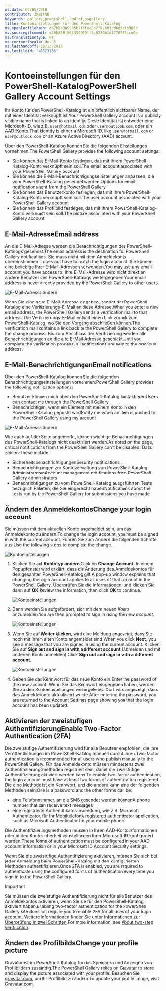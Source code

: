 ```yaml
---
ms.date: 09/05/2018
contributor: JKeithB
keywords: gallery,powershell,cmdlet,psgallery
title: Kontoeinstellungen für den PowerShell-Katalog
ms.openlocfilehash: dd7b8b3a99b5b7fbfec5d7f82b81dd6d5cfb906c
ms.sourcegitcommit: e46b868f56f359909ff7c8230b1d1770935cce0e
ms.translationtype: HT
ms.contentlocale: de-DE
ms.lasthandoff: 09/13/2018
ms.locfileid: "45523136"
---
```

# <a name="powershell-gallery-account-settings"></a><span data-ttu-id="e2556-103">Kontoeinstellungen für den PowerShell-Katalog</span><span class="sxs-lookup"><span data-stu-id="e2556-103">PowerShell Gallery Account Settings</span></span>

<span data-ttu-id="e2556-104">Ihr Konto für den PowerShell-Katalog ist ein öffentlich sichtbarer Name, der mit einer Identität verknüpft ist.</span><span class="sxs-lookup"><span data-stu-id="e2556-104">Your PowerShell Gallery account is a publicly visible name that is linked to an identity.</span></span> <span data-ttu-id="e2556-105">Diese Identität ist entweder eine Microsoft-ID, wie z.B. `user@hotmail.com` oder `user@outlook.com`, oder ein AAD-Konto.</span><span class="sxs-lookup"><span data-stu-id="e2556-105">That identity is either a Microsoft ID, like `user@hotmail.com` or `user@outlook.com`, or an Azure Active Directory (AAD) account.</span></span>

<span data-ttu-id="e2556-106">Über den PowerShell-Katalog können Sie die folgenden Einstellungen vornehmen:</span><span class="sxs-lookup"><span data-stu-id="e2556-106">The PowerShell Gallery provides the following account settings:</span></span>

- <span data-ttu-id="e2556-107">Sie können das E-Mail-Konto festlegen, das mit Ihrem PowerShell-Katalog-Konto verknüpft sein soll.</span><span class="sxs-lookup"><span data-stu-id="e2556-107">The email account associated with your PowerShell Gallery account</span></span>
- <span data-ttu-id="e2556-108">Sie können die E-Mail-Benachrichtigungseinstellungen anpassen, die vom PowerShell-Katalog gesendet werden.</span><span class="sxs-lookup"><span data-stu-id="e2556-108">Options for email notifications sent from the PowerShell Gallery</span></span>
- <span data-ttu-id="e2556-109">Sie können das Benutzerkonto festlegen, das mit Ihrem PowerShell-Katalog-Konto verknüpft sein soll.</span><span class="sxs-lookup"><span data-stu-id="e2556-109">The user account associated with your PowerShell Gallery account</span></span>
- <span data-ttu-id="e2556-110">Sie können das Profilbild festlegen, das mit Ihrem PowerShell-Katalog-Konto verknüpft sein soll.</span><span class="sxs-lookup"><span data-stu-id="e2556-110">The picture associated with your PowerShell Gallery account</span></span>

## <a name="email-address"></a><span data-ttu-id="e2556-111">E-Mail-Adresse</span><span class="sxs-lookup"><span data-stu-id="e2556-111">Email address</span></span>

<span data-ttu-id="e2556-112">An die E-Mail-Adresse werden die Benachrichtigungen des PowerShell-Katalogs gesendet.</span><span class="sxs-lookup"><span data-stu-id="e2556-112">The email address is the destination for PowerShell Gallery notifications.</span></span> <span data-ttu-id="e2556-113">Sie muss nicht mit dem Anmeldekonto übereinstimmen.</span><span class="sxs-lookup"><span data-stu-id="e2556-113">It does not have to match the login account.</span></span> <span data-ttu-id="e2556-114">Sie können eine beliebige Ihrer E-Mail-Adressen verwenden.</span><span class="sxs-lookup"><span data-stu-id="e2556-114">You may use any email account you have access to.</span></span> <span data-ttu-id="e2556-115">Ihre E-Mail-Adresse wird nicht direkt an andere Benutzer des PowerShell-Katalogs weitergegeben.</span><span class="sxs-lookup"><span data-stu-id="e2556-115">Your email address is never directly provided by the PowerShell Gallery to other users.</span></span>

![E-Mail-Adresse ändern](../../Images/PSGallery_AcccountEmailAddress.png)

<span data-ttu-id="e2556-117">Wenn Sie eine neue E-Mail-Adresse eingeben, sendet der PowerShell-Katalog eine Verifizierungs-E-Mail an diese Adresse.</span><span class="sxs-lookup"><span data-stu-id="e2556-117">When you enter a new email address, the PowerShell Gallery sends a verification mail to that address.</span></span> <span data-ttu-id="e2556-118">Die Verifizierungs-E-Mail enthält einen Link zurück zum PowerShell-Katalog, wo Sie den Vorgang abschließen können.</span><span class="sxs-lookup"><span data-stu-id="e2556-118">The verification mail contains a link back to the PowerShell Gallery to complete the change process.</span></span> <span data-ttu-id="e2556-119">Bis zum Abschluss der Verifizierung werden alle Benachrichtigungen an die alte E-Mail-Adresse geschickt.</span><span class="sxs-lookup"><span data-stu-id="e2556-119">Until you complete the verification process, all notifications are sent to the previous address.</span></span>

## <a name="email-notifications"></a><span data-ttu-id="e2556-120">E-Mail-Benachrichtigungen</span><span class="sxs-lookup"><span data-stu-id="e2556-120">Email notifications</span></span>

<span data-ttu-id="e2556-121">Über den PowerShell-Katalog können Sie die folgenden Benachrichtigungseinstellungen vornehmen:</span><span class="sxs-lookup"><span data-stu-id="e2556-121">PowerShell Gallery provides the following notification options:</span></span>

- <span data-ttu-id="e2556-122">Benutzer können mich über den PowerShell-Katalog kontaktieren</span><span class="sxs-lookup"><span data-stu-id="e2556-122">Users can contact me through the PowerShell Gallery</span></span>
- <span data-ttu-id="e2556-123">Benachrichtigen, wenn ein Element mit meinem Konto in den PowerShell-Katalog gepusht wird</span><span class="sxs-lookup"><span data-stu-id="e2556-123">Notify me when an item is pushed to the PowerShell Gallery using my account</span></span>

![E-Mail-Adresse ändern](../../Images/PSGallery_AccountEmailOptions.png)

<span data-ttu-id="e2556-125">Wie auch auf der Seite angemerkt, können wichtige Benachrichtigungen des PowerShell-Katalogs nicht deaktiviert werden.</span><span class="sxs-lookup"><span data-stu-id="e2556-125">As noted on the page, critical notifications from the PowerShell Gallery can't be disabled.</span></span>
<span data-ttu-id="e2556-126">Dazu zählen:</span><span class="sxs-lookup"><span data-stu-id="e2556-126">These include:</span></span>

- <span data-ttu-id="e2556-127">Sicherheitsbenachrichtigungen</span><span class="sxs-lookup"><span data-stu-id="e2556-127">Security notifications</span></span>
- <span data-ttu-id="e2556-128">Benachrichtigungen zur Kontoverwaltung von PowerShell-Katalog-Administratoren</span><span class="sxs-lookup"><span data-stu-id="e2556-128">Account management notifications from PowerShell Gallery administrators</span></span>
- <span data-ttu-id="e2556-129">Benachrichtigungen zu vom PowerShell-Katalog ausgeführten Tests bezüglich Paketen, die Sie eingereicht haben</span><span class="sxs-lookup"><span data-stu-id="e2556-129">Notifications about the tests run by the PowerShell Gallery for submissions you have made</span></span>

## <a name="change-your-login-account"></a><span data-ttu-id="e2556-130">Ändern des Anmeldekontos</span><span class="sxs-lookup"><span data-stu-id="e2556-130">Change your login account</span></span>

<span data-ttu-id="e2556-131">Sie müssen mit dem aktuellen Konto angemeldet sein, um das Anmeldekonto zu ändern.</span><span class="sxs-lookup"><span data-stu-id="e2556-131">To change the login account, you must be signed in with the current account.</span></span> <span data-ttu-id="e2556-132">Führen Sie zum Ändern die folgenden Schritte aus:</span><span class="sxs-lookup"><span data-stu-id="e2556-132">Use the following steps to complete the change.</span></span>

![Kontoeinstellungen](../../Images/PSGallery_LoginAccountSettings.png)

1. <span data-ttu-id="e2556-134">Klicken Sie auf **Kontotyp ändern**.</span><span class="sxs-lookup"><span data-stu-id="e2556-134">Click on **Change Account**.</span></span> <span data-ttu-id="e2556-135">In einem Popupfenster wird erklärt, dass die Änderung des Anmeldekontos für den gesamten PowerShell-Katalog gilt.</span><span class="sxs-lookup"><span data-stu-id="e2556-135">A pop-up window explains that changing the login account applies to all uses of that account in the PowerShell Gallery.</span></span> <span data-ttu-id="e2556-136">Überprüfen Sie die Informationen, und klicken Sie dann auf **OK**.</span><span class="sxs-lookup"><span data-stu-id="e2556-136">Review the information, then click **OK** to continue.</span></span>

   ![Kontoeinstellungen](../../Images/PSGallery_LoginAccountChange-1.png)

2. <span data-ttu-id="e2556-138">Dann werden Sie aufgefordert, sich mit dem _neuen Konto_ anzumelden.</span><span class="sxs-lookup"><span data-stu-id="e2556-138">You are then prompted to sign in using the _new account_.</span></span>

   ![Kontoeinstellungen](../../Images/PSGallery_LoginAccountChange-2.png)

3. <span data-ttu-id="e2556-140">Wenn Sie auf **Weiter klicken**, wird eine Meldung angezeigt, dass Sie noch mit Ihrem alten Konto angemeldet sind.</span><span class="sxs-lookup"><span data-stu-id="e2556-140">When you click **Next**, you see a message that you are signed in using the current account.</span></span>
   <span data-ttu-id="e2556-141">Klicken Sie auf **Sign out and sign in with a different account** (Abmelden und mit anderem Konto anmelden).</span><span class="sxs-lookup"><span data-stu-id="e2556-141">Click **Sign out and sign in with a different account**.</span></span>

   ![Kontoeinstellungen](../../Images/PSGallery_LoginAccountChange-3.png)

4. <span data-ttu-id="e2556-143">Geben Sie das Kennwort für das neue Konto ein.</span><span class="sxs-lookup"><span data-stu-id="e2556-143">Enter the password of the new account.</span></span> <span data-ttu-id="e2556-144">Wenn Sie das Kennwort eingegeben haben, werden Sie zu den Kontoeinstellungen weitergeleitet. Dort wird angezeigt, dass das Anmeldekonto aktualisiert wurde.</span><span class="sxs-lookup"><span data-stu-id="e2556-144">After entering the password, you are returned to the Account Settings page showing you that the login account has been updated.</span></span>


## <a name="enable-two-factor-authentication-2fa"></a><span data-ttu-id="e2556-145">Aktivieren der zweistufigen Authentifizierung</span><span class="sxs-lookup"><span data-stu-id="e2556-145">Enable Two-Factor Authentication (2FA)</span></span>

<span data-ttu-id="e2556-146">Die zweistufige Authentifizierung wird für alle Benutzer empfohlen, die ihre Veröffentlichungen im PowerShell-Katalog manuell durchführen.</span><span class="sxs-lookup"><span data-stu-id="e2556-146">Two-factor authentication is recommended for all users who publish manually to the PowerShell Gallery.</span></span> <span data-ttu-id="e2556-147">Für das Anmeldekonto müssen mindestens zwei Authentifizierungsmethoden registriert sein, damit die zweistufige Authentifizierung aktiviert werden kann.</span><span class="sxs-lookup"><span data-stu-id="e2556-147">To enable two-factor authentication, the login account must have at least two forms of authentication registered.</span></span> <span data-ttu-id="e2556-148">Die eine Methode ist ein Kennwort, und die andere kann eine der folgenden Methoden sein:</span><span class="sxs-lookup"><span data-stu-id="e2556-148">One is a password and the other forms can be:</span></span>

- <span data-ttu-id="e2556-149">eine Telefonnummer, an die SMS gesendet werden können</span><span class="sxs-lookup"><span data-stu-id="e2556-149">A phone number that can receive text messages</span></span>
- <span data-ttu-id="e2556-150">eine registrierte Authentifikatoranwendung, wie z.B. Microsoft Authenticator, für Ihr Mobiltelefon</span><span class="sxs-lookup"><span data-stu-id="e2556-150">A registered authenticator application, such as Microsoft Authenticator for your mobile phone</span></span>

<span data-ttu-id="e2556-151">Die Authentifizierungsmethoden müssen in Ihren AAD-Kontoinformationen oder in den Kontosicherheitseinstellungen Ihrer Microsoft-ID konfiguriert werden.</span><span class="sxs-lookup"><span data-stu-id="e2556-151">These forms of authentication must be configured in your AAD account information or in your Microsoft ID Account Security settings.</span></span>

<span data-ttu-id="e2556-152">Wenn Sie die zweistufige Authentifizierung aktivieren, müssen Sie sich bei jeder Anmeldung beim PowerShell-Katalog mit den konfigurierten Methoden authentifizieren.</span><span class="sxs-lookup"><span data-stu-id="e2556-152">Once 2FA is enabled, you are required to authenticate using the configured forms of authentication every time you sign in to the PowerShell Gallery.</span></span>

> [!IMPORTANT]
> <span data-ttu-id="e2556-153">Sie müssen die zweistufige Authentifizierung nicht für alle Benutzer des Anmeldekontos aktivieren, wenn Sie sie für den PowerShell-Katalog aktiviert haben.</span><span class="sxs-lookup"><span data-stu-id="e2556-153">Enabling two-factor authentication for the PowerShell Gallery site does not require you to enable 2FA for all uses of your login account.</span></span> <span data-ttu-id="e2556-154">Weitere Informationen finden Sie unter [Informationen zur Überprüfung in zwei Schritten](https://support.microsoft.com/help/12408/microsoft-account-about-two-step-verification).</span><span class="sxs-lookup"><span data-stu-id="e2556-154">For more information, see [About two-step verification](https://support.microsoft.com/help/12408/microsoft-account-about-two-step-verification).</span></span>

## <a name="change-your-profile-picture"></a><span data-ttu-id="e2556-155">Ändern des Profilbilds</span><span class="sxs-lookup"><span data-stu-id="e2556-155">Change your profile picture</span></span>

<span data-ttu-id="e2556-156">Gravatar ist im PowerShell-Katalog für das Speichern und Anzeigen von Profilbildern zuständig.</span><span class="sxs-lookup"><span data-stu-id="e2556-156">The PowerShell Gallery relies on Gravatar to store and display the picture associated with your profile.</span></span> <span data-ttu-id="e2556-157">Besuchen Sie [gravatar.com](http://www.gravatar.com/), um Ihr Profilbild zu ändern.</span><span class="sxs-lookup"><span data-stu-id="e2556-157">To update your profile image, visit [Gravatar.com](http://www.gravatar.com/).</span></span>
